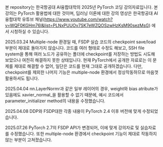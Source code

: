 본 repository는 한국항공대 AI융합대학의 2025년 PyTorch 코딩 강의자료입니다. 
본 강의는 PyTorch 활용법에 대한 것이며, 딥러닝 이론에 대한 강의 영상은 한국항공대 AI융합대학 유튜브 채널(https://www.youtube.com/watch?v=WQF0KGHm76I&list=PLNxPUUOv7SK7eWZQOSzwHzKsM90sezMsG) 에서 시청하실 수 있습니다.

2025.03.24
Multiple-node 환경일 때, FSDP 실습 코드의 checkpoint save/load 부분이 제대로 돌아가지 않습니다.
코드를 여러 형태로 수정도 해보고, SSH file system을 통해 여러 노드가 공유하는 폴더에 checkpoint를 저장하는 방법도 시도해 보았으나 여전히 해결하지 못한 상태입니다.
현재 PyTorch에서 공개한 자료로는 이 문제를 제대로 해결할 수 없어, 일단은 코드를 현재 그대로 공개하겠습니다.
다만, checkpoint를 제외한 나머지 기능은 multiple-node 환경에서 정상작동하므로 마음껏 활용하셔도 됩니다.

2025.04.04
nn.LayerNormr과 같은 일부 레이어의 경우, weight와 bias atribute가 있음에도 xavier_normal_을 활용할 수 없기 때문에,
예시 코드에서 parameter_initializer method의 내용을 수정했습니다.

2025.04.08
DDP와 FSDP대한 각종 내용이 PyTorch 2.4 이후 버전에 맞게 수정되었습니다.

2025.07.26
PyTorch 2.7의 FSDP API가 변경되어, 이에 맞게 강의자료 및 실습자료를 수정했습니다. 또한 multiple-node 환경에서 checkpoint 기능이 제대로 작동하지 않는 부분이 고쳐졌습니다.